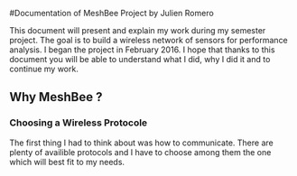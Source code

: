 #Documentation of MeshBee Project by Julien Romero

This document will present and explain my work during my semester project. The goal is to build a wireless network of sensors for performance analysis. I began the project in February 2016. I hope that thanks to this document you will be able to understand what I did, why I did it and to continue my work.

## Why MeshBee ?

### Choosing a Wireless Protocole

The first thing I had to think about was how to communicate. There are plenty of availible protocols and I have to choose among them the one which will best fit to my needs.